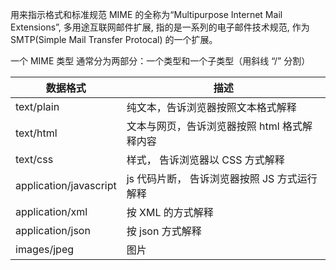 用来指示格式和标准规范
MIME 的全称为“Multipurpose Internet Mail Extensions”, 多用途互联网邮件扩展, 指的是一系列的电子邮件技术规范, 作为 SMTP(Simple Mail Transfer Protocal) 的一个扩展。

一个 MIME 类型 通常分为两部分：一个类型和一个子类型（用斜线 “/” 分割）

| 数据格式               | 描述                                         |
| ---------------------- | -------------------------------------------- |
| text/plain             | 纯文本，告诉浏览器按照文本格式解释           |
| text/html              | 文本与网页，告诉浏览器按照 html 格式解释内容 |
| text/css               | 样式， 告诉浏览器以 CSS 方式解释             |
| application/javascript | js 代码片断， 告诉浏览器按照 JS 方式运行解释 |
| application/xml        | 按 XML 的方式解释                            |
| application/json       | 按 json 方式解释                             |
| images/jpeg            | 图片                                         |